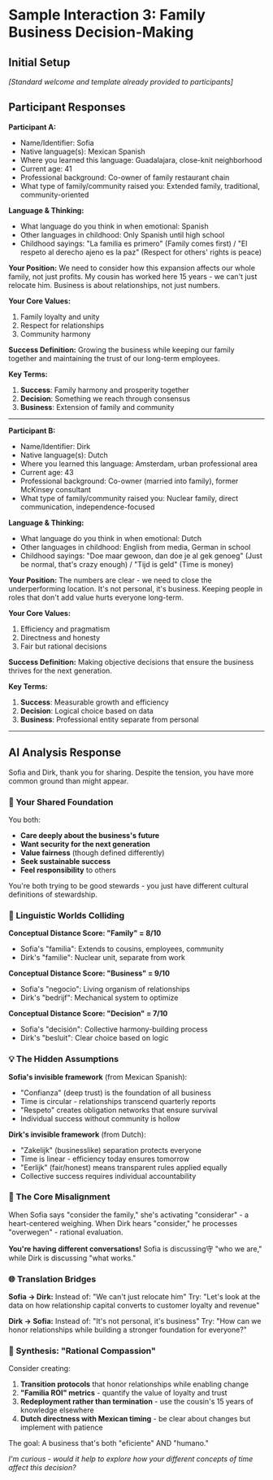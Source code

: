 # Sample Interaction 3: Family Business Decision-Making

## Initial Setup
*[Standard welcome and template already provided to participants]*

## Participant Responses

**Participant A:**
- Name/Identifier: Sofia
- Native language(s): Mexican Spanish
- Where you learned this language: Guadalajara, close-knit neighborhood
- Current age: 41
- Professional background: Co-owner of family restaurant chain
- What type of family/community raised you: Extended family, traditional, community-oriented

**Language & Thinking:**
- What language do you think in when emotional: Spanish
- Other languages in childhood: Only Spanish until high school
- Childhood sayings: "La familia es primero" (Family comes first) / "El respeto al derecho ajeno es la paz" (Respect for others' rights is peace)

**Your Position:**
We need to consider how this expansion affects our whole family, not just profits. My cousin has worked here 15 years - we can't just relocate him. Business is about relationships, not just numbers.

**Your Core Values:**
1. Family loyalty and unity
2. Respect for relationships
3. Community harmony

**Success Definition:**
Growing the business while keeping our family together and maintaining the trust of our long-term employees.

**Key Terms:**
1. **Success**: Family harmony and prosperity together
2. **Decision**: Something we reach through consensus
3. **Business**: Extension of family and community

---

**Participant B:**
- Name/Identifier: Dirk
- Native language(s): Dutch
- Where you learned this language: Amsterdam, urban professional area
- Current age: 43
- Professional background: Co-owner (married into family), former McKinsey consultant
- What type of family/community raised you: Nuclear family, direct communication, independence-focused

**Language & Thinking:**
- What language do you think in when emotional: Dutch
- Other languages in childhood: English from media, German in school
- Childhood sayings: "Doe maar gewoon, dan doe je al gek genoeg" (Just be normal, that's crazy enough) / "Tijd is geld" (Time is money)

**Your Position:**
The numbers are clear - we need to close the underperforming location. It's not personal, it's business. Keeping people in roles that don't add value hurts everyone long-term.

**Your Core Values:**
1. Efficiency and pragmatism
2. Directness and honesty
3. Fair but rational decisions

**Success Definition:**
Making objective decisions that ensure the business thrives for the next generation.

**Key Terms:**
1. **Success**: Measurable growth and efficiency
2. **Decision**: Logical choice based on data
3. **Business**: Professional entity separate from personal

---

## AI Analysis Response

Sofia and Dirk, thank you for sharing. Despite the tension, you have more common ground than might appear.

### 🌉 Your Shared Foundation

You both:
- **Care deeply about the business's future**
- **Want security for the next generation**
- **Value fairness** (though defined differently)
- **Seek sustainable success**
- **Feel responsibility** to others

You're both trying to be good stewards - you just have different cultural definitions of stewardship.

### 🔄 Linguistic Worlds Colliding

**Conceptual Distance Score: "Family" = 8/10**
- Sofia's "familia": Extends to cousins, employees, community
- Dirk's "familie": Nuclear unit, separate from work

**Conceptual Distance Score: "Business" = 9/10**
- Sofia's "negocio": Living organism of relationships
- Dirk's "bedrijf": Mechanical system to optimize

**Conceptual Distance Score: "Decision" = 7/10**
- Sofia's "decisión": Collective harmony-building process
- Dirk's "besluit": Clear choice based on logic

### 💡 The Hidden Assumptions

**Sofia's invisible framework** (from Mexican Spanish):
- "Confianza" (deep trust) is the foundation of all business
- Time is circular - relationships transcend quarterly reports
- "Respeto" creates obligation networks that ensure survival
- Individual success without community is hollow

**Dirk's invisible framework** (from Dutch):
- "Zakelijk" (businesslike) separation protects everyone
- Time is linear - efficiency today ensures tomorrow
- "Eerlijk" (fair/honest) means transparent rules applied equally
- Collective success requires individual accountability

### 🎯 The Core Misalignment

When Sofia says "consider the family," she's activating "considerar" - a heart-centered weighing.
When Dirk hears "consider," he processes "overwegen" - rational evaluation.

**You're having different conversations!** Sofia is discussing守 "who we are," while Dirk is discussing "what works."

### 🌐 Translation Bridges

**Sofia → Dirk:**
Instead of: "We can't just relocate him"
Try: "Let's look at the data on how relationship capital converts to customer loyalty and revenue"

**Dirk → Sofia:**
Instead of: "It's not personal, it's business"
Try: "How can we honor relationships while building a stronger foundation for everyone?"

### 🤝 Synthesis: "Rational Compassion"

Consider creating:
1. **Transition protocols** that honor relationships while enabling change
2. **"Familia ROI" metrics** - quantify the value of loyalty and trust
3. **Redeployment rather than termination** - use the cousin's 15 years of knowledge elsewhere
4. **Dutch directness with Mexican timing** - be clear about changes but implement with patience

The goal: A business that's both "eficiente" AND "humano."

*I'm curious - would it help to explore how your different concepts of time affect this decision?*